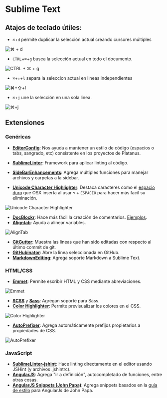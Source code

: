 Sublime Text
============

## Atajos de teclado útiles:
* `⌘`+`d` permite duplicar la selección actual creando cursores múltiples

![⌘ + d](http://i.imgur.com/YNh8iOU.gif)

* `CTRL`+`⌘`+`g` busca la selección actual en todo el documento.

![CTRL * ⌘ + g](http://i.imgur.com/rT98qSb.gif)

* `⌘`+`⇧`+`l` separa la seleccion actual en lineas independientes

![⌘+⇧+l](http://i.imgur.com/thBg30o.gif)

* `⌘`+`j` une la selección en una sola linea.

![⌘+j](http://i.imgur.com/daTBTgv.gif)

## Extensiones
### Genéricas

* **[EditorConfig](https://github.com/sindresorhus/editorconfig-sublime)**: Nos ayuda a mantener un estilo de código (espacios o tabs, sangrado, etc) consistente en los proyectos de Platanus.
* **[SublimeLinter](http://www.sublimelinter.com/en/latest/)**: Framework para aplicar linting al código.

* **[SideBarEnhancements](https://github.com/titoBouzout/SideBarEnhancements)**: Agrega múltiples funciones para manejar archivos y carpetas a la sidebar.
* **[Unicode Character Highlighter](https://packagecontrol.io/packages/Unicode%20Character%20Highlighter)**: Destaca caracteres como el [espacio duro](https://es.wikipedia.org/wiki/Espacio_duro) que OSX inserta al usar `⌥` + `ESPACIO` para hacer más facil su eliminación.

![Unicode Character Highlighter](http://i.imgur.com/2511Dta.gif)

* **[DocBlockr](https://github.com/spadgos/sublime-jsdocs)**: Hace más fácil la creación de comentarios. [Ejemplos](https://github.com/spadgos/sublime-jsdocs#docblock-completion).
* **[Aligntab](https://github.com/randy3k/AlignTab)**: Ayuda a alinear variables.

![AlignTab](http://i.imgur.com/4UXrYmo.gif)

* **[GitGutter](https://github.com/jisaacks/GitGutter)**: Muestra las lineas que han sido editadas con respecto al último commit de git.
* **[GitHubinator](https://github.com/ehamiter/GitHubinator)**: Abre la linea seleccionada en GitHub.
* **[MarkdownEditing](https://packagecontrol.io/packages/MarkdownEditing)**: Agrega soporte Markdown a Sublime Text.

### HTML/CSS
* **[Emmet](https://github.com/sergeche/emmet-sublime)**: Permite escribir HTML y CSS mediante abreviaciones.

![Emmet](http://i.imgur.com/rfOCTLM.gif)
* **[SCSS](https://packagecontrol.io/packages/SCSS)** y **[Sass](https://packagecontrol.io/packages/Sass)**: Agregan soporte para Sass.
* **[Color Highlighter](https://github.com/Monnoroch/ColorHighlighter)**: Permite previsualizar los colores en el CSS.

![Color Highlighter](http://i.imgur.com/UBLa2Ek.png)
* **[AutoPrefixer](https://github.com/sindresorhus/sublime-autoprefixer)**: Agrega automáticamente prefijos propietarios a propiedades de CSS.

![AutoPrefixer](http://i.imgur.com/YjhceOp.gif)

### JavaScript

* **[SublimeLinter-jshint](https://github.com/SublimeLinter/SublimeLinter-jshint)**: Hace linting directamente en el editor usando JSHint (y archivos .jshintrc).
* **[AngularJS](https://github.com/angular-ui/AngularJS-sublime-package)**: Agrega "ir a definición", autocompletado de funciones, entre otras cosas.
* **[AngularJS Snippets (John Papa)](http://www.johnpapa.net/angularjs-snippets-for-sublime-visual-studio-and-webstorm/)**: Agrega snippets basados en la [guía de estilo](https://github.com/johnpapa/angular-styleguide) para AngularJs de John Papa.

